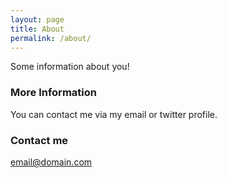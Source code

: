 ```yaml
---
layout: page
title: About
permalink: /about/
---
```


Some information about you!

### More Information

You can contact me via my email or twitter profile.

### Contact me

[email@domain.com](mailto:email@domain.com)
